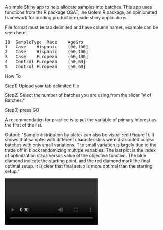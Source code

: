 A simple Shiny app to help allocate samples into batches. This app uses functions from the R package OSAT, the Golem R package, an opinionated framework for building production-grade shiny applications.

File format must be tab delimited and have column names, example can be seen here:

<pre>
ID	SampleType	Race	AgeGrp
1	Case	Hispanic	(60,100]
2	Case	Hispanic	(60,100]
3	Case	European	(60,100]
4	Control	European	(50,60]
5	Control	European	(50,60]
</pre>
How To

Step1) Upload your tab delimited file

Step2) Select the number of batches you are using from the slider "# of Batches:"

Step3) press GO

A recommendation for practice is to put the variable of primary interest as the first of the list.

Output: "Sample distribution by plates can also be visualized (Figure 1). It shows that samples with different characteristics were distributed across batches with only small variations. The small variation is largely due to the trade off in block randomizing multiple variables. The last plot is the index of optimization steps versus value of the objective function. The blue diamond indicate the starting point, and the red diamond mark the final optimal setup. It is clear that final setup is more optimal than the starting setup." 


<video src="https://github.com/foocheung/batchingsamples/assets/25374694/45780282-9a05-4414-a96b-e7c238ceb073"></video>

